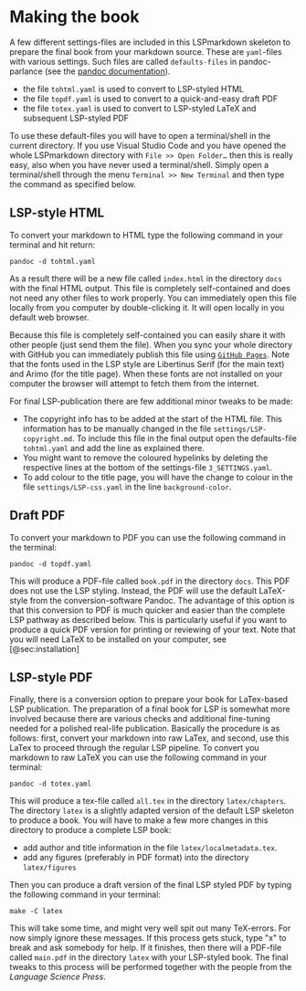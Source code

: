 # Making the book

A few different settings-files are included in this LSPmarkdown skeleton to prepare the final book from your markdown source. These are `yaml`-files with various settings. Such files are called `defaults-files` in pandoc-parlance (see the [pandoc documentation](https://pandoc.org/MANUAL.html#defaults-files)).

- the file `tohtml.yaml` is used to convert to LSP-styled HTML
- the file `topdf.yaml` is used to convert to a quick-and-easy draft PDF
- the file `totex.yaml` is used to convert to LSP-styled LaTeX and subsequent LSP-styled PDF

To use these default-files you will have to open a terminal/shell in the current directory. If you use Visual Studio Code and you have opened the whole LSPmarkdown directory with `File >> Open Folder…` then this is really easy, also when you have never used a terminal/shell. Simply open a terminal/shell through the menu `Terminal >> New Terminal` and then type the command as specified below.

## LSP-style HTML

To convert your markdown to HTML type the following command in your terminal and hit return:

    pandoc -d tohtml.yaml

As a result there will be a new file called `index.html` in the directory `docs` with the final HTML output. This file is completely self-contained and does not need any other files to work properly. You can immediately open this file locally from you computer by double-clicking it. It will open locally in you default web browser. 

Because this file is completely self-contained you can easily share it with other people (just send them the file). When you sync your whole directory with GitHub you can immediately publish this file using [`GitHub Pages`](https://docs.github.com/en/pages/getting-started-with-github-pages/configuring-a-publishing-source-for-your-github-pages-site). Note that the fonts used in the LSP style are Libertinus Serif (for the main text) and Arimo (for the title page). When these fonts are not installed on your computer the browser will attempt to fetch them from the internet.

For final LSP-publication there are few additional minor tweaks to be made:

- The copyright info has to be added at the start of the HTML file. This information has to be manually changed in the file `settings/LSP-copyright.md`. To include this file in the final output open the defaults-file `tohtml.yaml` and add the line as explained there.
- You might want to remove the coloured hypelinks by deleting the respective lines at the bottom of the settings-file `3_SETTINGS.yaml`.
- To add colour to the title page, you will have the change to colour in the file `settings/LSP-css.yaml` in the line `background-color`.

## Draft PDF

To convert your markdown to PDF you can use the following command in the terminal:

    pandoc -d topdf.yaml

This will produce a PDF-file called `book.pdf` in the directory `docs`. This PDF does not use the LSP styling. Instead, the PDF will use the default LaTeX-style from the conversion-software Pandoc. The advantage of this option is that this conversion to PDF is much quicker and easier than the complete LSP pathway as described below. This is particularly useful if you want to produce a quick PDF version for printing or reviewing of your text. Note that you will need LaTeX to be installed on your computer, see [@sec:installation]

## LSP-style PDF

Finally, there is a conversion option to prepare your book for LaTex-based LSP publication. The preparation of a final book for LSP is somewhat more involved because there are various checks and additional fine-tuning needed for a polished real-life publication. Basically the procedure is as follows: first, convert your markdown into raw LaTex, and second, use this LaTex to proceed through the regular LSP pipeline. To convert you markdown to raw LaTeX you can use the following command in your terminal:

    pandoc -d totex.yaml

This will produce a tex-file called `all.tex` in the directory `latex/chapters`. The directory `latex` is a slightly adapted version of the default LSP skeleton to produce a book. You will have to make a few more changes in this directory to produce a complete LSP book:

- add author and title information in the file `latex/localmetadata.tex`. 
- add any figures (preferably in PDF format) into the directory `latex/figures`
 
Then you can produce a draft version of the final LSP styled PDF by typing the following command in your terminal:

    make -C latex

This will take some time, and might very well spit out many TeX-errors. For now simply ignore these messages. If this process gets stuck, type "x" to break and ask somebody for help. If it finishes, then there will a PDF-file called `main.pdf` in the directory `latex` with your LSP-styled book. The final tweaks to this process will be performed together with the people from the *Language Science Press*.
